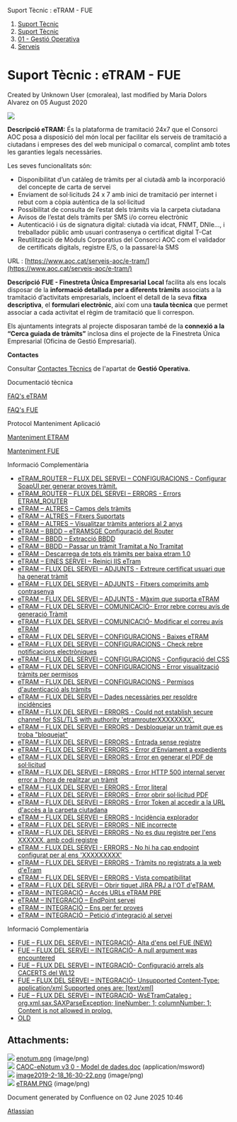 Suport Tècnic : eTRAM - FUE  

1.  [Suport Tècnic](index.md)
2.  [Suport Tècnic](13893782.md)
3.  [01 - Gestió Operativa](26313391.md)
4.  [Serveis](Serveis_26313394.md)

Suport Tècnic : eTRAM - FUE
===========================

Created by Unknown User (cmoralea), last modified by Maria Dolors Alvarez on 05 August 2020

![](attachments/26313500/41518378.png)

**Descripció eTRAM:** És la plataforma de tramitació 24x7 que el Consorci AOC posa a disposició del món local per facilitar els serveis de tramitació a ciutadans i empreses des del web municipal o comarcal, complint amb totes les garanties legals necessàries.

Les seves funcionalitats són:

*   Disponibilitat d’un catàleg de tràmits per al ciutadà amb la incorporació del concepte de carta de servei
*   Enviament de sol·licituds 24 x 7 amb inici de tramitació per internet i rebut com a còpia autèntica de la sol·licitud
*   Possibilitat de consulta de l’estat dels tràmits via la carpeta ciutadana
*   Avisos de l’estat dels tràmits per SMS i/o correu electrònic
*   Autenticació i ús de signatura digital: ciutadà via idcat, FNMT, DNIe..., i treballador públic amb usuari contrasenya o certificat digital T-Cat
*   Reutilització de Mòduls Corporatius del Consorci AOC com el validador de certificats digitals, registre E/S, o la passarel·la SMS

URL : [https://www.aoc.cat/serveis-aoc/e-tram/](https://www.aoc.cat/serveis-aoc/e-tram/)

  

**Descripció** **FUE - Finestreta Única Empresarial Local** facilita als ens locals disposar de la **informació detallada per a diferents tràmits** associats a la tramitació d’activitats empresarials, incloent el detall de la seva **fitxa descriptiva**, el **formulari electrònic**, així com una **taula tècnica** que permet associar a cada activitat el règim de tramitació que li correspon.

Els ajuntaments integrats al projecte disposaran també de la **connexió a la “Cerca guiada de tràmits”** inclosa dins el projecte de la Finestreta Única Empresarial (Oficina de Gestió Empresarial).

**Contactes**

Consultar [Contactes Tècnics](https://intranet.aoc.cat/pages/viewpage.action?pageId=28704779#tab-Responsables+Servei+T%C3%A8cnic) de l'apartat de **Gestió Operativa.**

Documentació tècnica

[FAQ's eTRAM](28705567.md)

[FAQ's FUE](28705571.md)

  

Protocol Manteniment Aplicació

[Manteniment ETRAM](Manteniment-ETRAM_41517429.md)

[Manteniment FUE](Manteniment-FUE_41517328.md)

  

  

Informació Complementària

*   [eTRAM\_ROUTER – FLUX DEL SERVEI – CONFIGURACIONS - Configurar SoapUI per generar proves tràmit.](/pages/viewpage.action?pageId=26313419 "eTRAM_ROUTER – FLUX DEL SERVEI – CONFIGURACIONS - Configurar SoapUI per generar proves tràmit.")
*   [eTRAM\_ROUTER – FLUX DEL SERVEI – ERRORS - Errors ETRAM\_ROUTER](/pages/viewpage.action?pageId=26313460 "eTRAM_ROUTER – FLUX DEL SERVEI – ERRORS - Errors ETRAM_ROUTER")
*   [eTRAM – ALTRES – Camps dels tràmits](/pages/viewpage.action?pageId=26313187 "eTRAM – ALTRES – Camps dels tràmits")
*   [eTRAM – ALTRES – Fitxers Suportats](/pages/viewpage.action?pageId=41519851 "eTRAM – ALTRES – Fitxers Suportats")
*   [eTRAM – ALTRES – Visualitzar tràmits anteriors al 2 anys](/pages/viewpage.action?pageId=36341171 "eTRAM – ALTRES – Visualitzar tràmits anteriors al 2 anys")
*   [eTRAM – BBDD – eTRAMSGE Configuració del Router](/pages/viewpage.action?pageId=34505086 "eTRAM – BBDD – eTRAMSGE Configuració del Router")
*   [eTRAM – BBDD – Extracció BBDD](/pages/viewpage.action?pageId=26313295 "eTRAM – BBDD – Extracció BBDD")
*   [eTRAM – BBDD – Passar un tràmit Tramitat a No Tramitat](/pages/viewpage.action?pageId=26313590 "eTRAM – BBDD – Passar un tràmit Tramitat a No Tramitat")
*   [eTRAM – Descarrega de tots els tràmits per baixa etram 1.0](/pages/viewpage.action?pageId=64981596 "eTRAM – Descarrega de tots els tràmits per baixa etram 1.0")
*   [eTRAM – EINES SERVEI – Reinici IIS eTram](/pages/viewpage.action?pageId=26313525 "eTRAM – EINES SERVEI – Reinici IIS eTram")
*   [eTRAM – FLUX DEL SERVEI – ADJUNTS - Extreure certificat usuari que ha generat tràmit](/pages/viewpage.action?pageId=26313491 "eTRAM – FLUX DEL SERVEI – ADJUNTS - Extreure certificat usuari que ha generat tràmit")
*   [eTRAM – FLUX DEL SERVEI – ADJUNTS - Fitxers comprimits amb contrasenya](/pages/viewpage.action?pageId=41521739 "eTRAM – FLUX DEL SERVEI – ADJUNTS - Fitxers comprimits amb contrasenya")
*   [eTRAM – FLUX DEL SERVEI – ADJUNTS - Màxim que suporta eTRAM](/pages/viewpage.action?pageId=41519541 "eTRAM – FLUX DEL SERVEI – ADJUNTS - Màxim que suporta eTRAM")
*   [eTRAM – FLUX DEL SERVEI – COMUNICACIÓ- Error rebre correu avís de generació Tràmit](/pages/viewpage.action?pageId=26313529 "eTRAM – FLUX DEL SERVEI – COMUNICACIÓ- Error rebre correu avís de generació Tràmit")
*   [eTRAM – FLUX DEL SERVEI – COMUNICACIÓ- Modificar el correu avís eTRAM](/pages/viewpage.action?pageId=41518278 "eTRAM – FLUX DEL SERVEI – COMUNICACIÓ- Modificar el correu avís eTRAM")
*   [eTRAM – FLUX DEL SERVEI – CONFIGURACIONS - Baixes eTRAM](/pages/viewpage.action?pageId=77824203 "eTRAM – FLUX DEL SERVEI – CONFIGURACIONS - Baixes eTRAM")
*   [eTRAM – FLUX DEL SERVEI – CONFIGURACIONS - Check rebre notificacions electròniques](/pages/viewpage.action?pageId=26313229 "eTRAM – FLUX DEL SERVEI – CONFIGURACIONS - Check rebre notificacions electròniques")
*   [eTRAM – FLUX DEL SERVEI – CONFIGURACIONS - Configuració del CSS](/pages/viewpage.action?pageId=41518289 "eTRAM – FLUX DEL SERVEI – CONFIGURACIONS - Configuració del CSS")
*   [eTRAM – FLUX DEL SERVEI – CONFIGURACIONS - Error visualització tràmits per permisos](/pages/viewpage.action?pageId=26313638 "eTRAM – FLUX DEL SERVEI – CONFIGURACIONS - Error visualització tràmits per permisos")
*   [eTRAM – FLUX DEL SERVEI – CONFIGURACIONS - Permisos d'autenticació als tràmits](/pages/viewpage.action?pageId=26313575 "eTRAM – FLUX DEL SERVEI – CONFIGURACIONS - Permisos d'autenticació als tràmits")
*   [eTRAM – FLUX DEL SERVEI – Dades necessàries per resoldre incidències](/pages/viewpage.action?pageId=26313680 "eTRAM – FLUX DEL SERVEI – Dades necessàries per resoldre incidències")
*   [eTRAM – FLUX DEL SERVEI – ERRORS - Could not establish secure channel for SSL/TLS with authority 'etramrouterXXXXXXXX'.](/pages/viewpage.action?pageId=64981298 "eTRAM – FLUX DEL SERVEI – ERRORS - Could not establish secure channel for SSL/TLS with authority 'etramrouterXXXXXXXX'.")
*   [eTRAM – FLUX DEL SERVEI – ERRORS - Desbloquejar un tràmit que es troba "bloquejat"](/pages/viewpage.action?pageId=26313180 "eTRAM – FLUX DEL SERVEI – ERRORS - Desbloquejar un tràmit que es troba \"bloquejat\"")
*   [eTRAM – FLUX DEL SERVEI – ERRORS - Entrada sense registre](/pages/viewpage.action?pageId=26313385 "eTRAM – FLUX DEL SERVEI – ERRORS - Entrada sense registre")
*   [eTRAM – FLUX DEL SERVEI – ERRORS - Error d'Enviament a expedients](/pages/viewpage.action?pageId=26313184 "eTRAM – FLUX DEL SERVEI – ERRORS - Error d'Enviament a expedients")
*   [eTRAM – FLUX DEL SERVEI – ERRORS - Error en generar el PDF de sol·licitud](/pages/viewpage.action?pageId=26313451 "eTRAM – FLUX DEL SERVEI – ERRORS - Error en generar el PDF de sol·licitud")
*   [eTRAM – FLUX DEL SERVEI – ERRORS - Error HTTP 500 internal server error a l'hora de realitzar un tràmit](/pages/viewpage.action?pageId=41523809 "eTRAM – FLUX DEL SERVEI – ERRORS - Error HTTP 500 internal server error a l'hora de realitzar un tràmit")
*   [eTRAM – FLUX DEL SERVEI – ERRORS - Error literal](/pages/viewpage.action?pageId=26313635 "eTRAM – FLUX DEL SERVEI – ERRORS - Error literal")
*   [eTRAM – FLUX DEL SERVEI – ERRORS - Error obrir sol·licitud PDF](/pages/viewpage.action?pageId=26313675 "eTRAM – FLUX DEL SERVEI – ERRORS - Error obrir sol·licitud PDF")
*   [eTRAM – FLUX DEL SERVEI – ERRORS - Error Token al accedir a la URL d'accès a la carpeta ciutadana](/pages/viewpage.action?pageId=26313181 "eTRAM – FLUX DEL SERVEI – ERRORS - Error Token al accedir a la URL d'accès a la carpeta ciutadana")
*   [eTRAM – FLUX DEL SERVEI – ERRORS - Incidència explorador](/pages/viewpage.action?pageId=26313678 "eTRAM – FLUX DEL SERVEI – ERRORS - Incidència explorador")
*   [eTRAM – FLUX DEL SERVEI – ERRORS - NIE incorrecte](/pages/viewpage.action?pageId=26313658 "eTRAM – FLUX DEL SERVEI – ERRORS - NIE incorrecte")
*   [eTRAM – FLUX DEL SERVEI – ERRORS - No es duu registre per l'ens XXXXXX, amb codi registre](/pages/viewpage.action?pageId=41521816 "eTRAM – FLUX DEL SERVEI – ERRORS -  No es duu registre per l'ens XXXXXX, amb codi registre")
*   [eTRAM - FLUX DEL SERVEI - ERRORS - No hi ha cap endpoint configurat per al ens 'XXXXXXXXX'](/pages/viewpage.action?pageId=41521539 "eTRAM - FLUX DEL SERVEI - ERRORS - No hi ha cap endpoint configurat per al ens 'XXXXXXXXX'")
*   [eTRAM – FLUX DEL SERVEI – ERRORS - Tràmits no registrats a la web d'eTram](/pages/viewpage.action?pageId=26313609 "eTRAM – FLUX DEL SERVEI – ERRORS - Tràmits no registrats a la web d'eTram")
*   [eTRAM – FLUX DEL SERVEI – ERRORS - Vista compatibilitat](/pages/viewpage.action?pageId=26313179 "eTRAM – FLUX DEL SERVEI – ERRORS - Vista compatibilitat")
*   [eTRAM – FLUX DEL SERVEI – Obrir tiquet JIRA PRJ a l'OT d'eTRAM.](/pages/viewpage.action?pageId=41522963 "eTRAM – FLUX DEL SERVEI – Obrir tiquet JIRA PRJ a l'OT d'eTRAM.")
*   [eTRAM – INTEGRACIÓ – Accés URLs eTRAM PRE](/pages/viewpage.action?pageId=26313434 "eTRAM – INTEGRACIÓ – Accés URLs eTRAM PRE")
*   [eTRAM – INTEGRACIÓ – EndPoint servei](/pages/viewpage.action?pageId=26313398 "eTRAM – INTEGRACIÓ – EndPoint servei")
*   [eTRAM – INTEGRACIÓ – Ens per fer proves](/pages/viewpage.action?pageId=26313559 "eTRAM – INTEGRACIÓ – Ens per fer proves")
*   [eTRAM – INTEGRACIÓ – Petició d'integració al servei](/pages/viewpage.action?pageId=28705897 "eTRAM – INTEGRACIÓ – Petició d'integració al servei")

Informació Complementària

*   [FUE – FLUX DEL SERVEI – INTEGRACIÓ- Alta d'ens pel FUE (NEW)](/pages/viewpage.action?pageId=81855617 "FUE – FLUX DEL SERVEI – INTEGRACIÓ- Alta d'ens pel FUE (NEW)")
*   [FUE – FLUX DEL SERVEI – INTEGRACIÓ- A null argument was encountered](/pages/viewpage.action?pageId=93356823 "FUE – FLUX DEL SERVEI – INTEGRACIÓ-  A null argument was encountered")
*   [FUE – FLUX DEL SERVEI – INTEGRACIÓ- Configuració arrels als CACERTS del WL12](/pages/viewpage.action?pageId=93356717 "FUE – FLUX DEL SERVEI – INTEGRACIÓ- Configuració arrels als CACERTS del WL12")
*   [FUE – FLUX DEL SERVEI – INTEGRACIÓ- Unsupported Content-Type: application/xml Supported ones are: \[text/xml\]](/pages/viewpage.action?pageId=64981970 "FUE – FLUX DEL SERVEI – INTEGRACIÓ- Unsupported Content-Type: application/xml Supported ones are: [text/xml]")
*   [FUE – FLUX DEL SERVEI – INTEGRACIÓ- WsETramCataleg : org.xml.sax.SAXParseException; lineNumber: 1; columnNumber: 1; Content is not allowed in prolog.](/pages/viewpage.action?pageId=93356809 "FUE – FLUX DEL SERVEI – INTEGRACIÓ- WsETramCataleg : org.xml.sax.SAXParseException; lineNumber: 1; columnNumber: 1; Content is not allowed in prolog.")
*   [OLD](/display/SII/OLD "OLD")

Attachments:
------------

![](images/icons/bullet_blue.gif) [enotum.png](attachments/26313500/26317179.png) (image/png)  
![](images/icons/bullet_blue.gif) [CAOC-eNotum v3 0 - Model de dades.doc](attachments/26313500/26317182.doc) (application/msword)  
![](images/icons/bullet_blue.gif) [image2019-2-18\_16-30-22.png](attachments/26313500/26317185.png) (image/png)  
![](images/icons/bullet_blue.gif) [eTRAM.PNG](attachments/26313500/41518378.png) (image/png)  

Document generated by Confluence on 02 June 2025 10:46

[Atlassian](http://www.atlassian.com/)